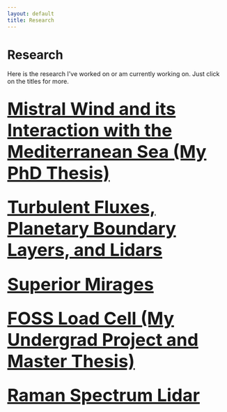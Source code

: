 ```yaml
---
layout: default
title: Research
---
```


# Research

Here is the research I've worked on or am currently working on. Just click on the titles for more.

## <a style="font-size: 40px;" href="/research/mistral.html">Mistral Wind and its Interaction with the Mediterranean Sea (My PhD Thesis)</a>

## <a style="font-size: 40px;" href="/research/turb_lidars.html">Turbulent Fluxes, Planetary Boundary Layers, and Lidars</a>

## <a style="font-size: 40px;" href="/research/sup_mir.html">Superior Mirages</a>

## <a style="font-size: 40px;" href="/research/foss_lc.html">FOSS Load Cell (My Undergrad Project and Master Thesis)</a>

## <a style="font-size: 40px;" href="/research/raman_lidar.html">Raman Spectrum Lidar</a>